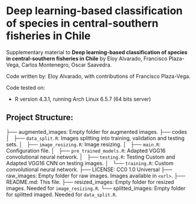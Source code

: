 # Deep learning-based classification of species in central-southern fisheries in Chile

Supplementary material to **Deep learning-based classification of species in central-southern fisheries in Chile** by Eloy Alvarado, Francisco Plaza-Vega, Carlos Montenegro, Oscar Saavedra.

Code written by: Eloy Alvarado, with contributions of Francisco Plaza-Vega.

Code tested on:

- R version 4.3.1, running Arch Linux 6.5.7 (64 bits server)

 ## Project Structure:

├── augmented_images: Empty folder for augmented images.
├── codes
│   ├── ```data_split.R```: Images splitting into training, validation and testing sets.
│   ├── ```image_resizing.R```: Image resizing.
│   ├── ```main.R```: Configuration file.
│   ├── ```pre_trained_models.R```: Adapted VGG16 convolutional neural network.
│   ├── ```testing.R```: Testing Custom and Adapted VGG16 CNN on testing images.
│   └── ```training.R```: Custom convolutional neural network.
├── LICENSE: CC0 1.0 Universal
├── raw_images: Empty folder for raw images. Images available in ```<url>```.
├── README.md: This file.
├── resized_images: Empty folder for resized images. Needed for ```image_resizing.R```.
└── splitted_images: Empty folder for splitted imaged. Needed for ```data_split.R```.
